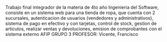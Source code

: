 Trabajo final integrador de la materia de 4to año Ingenieria del Software, consiste en un sistema web para una tienda de ropa, que cuenta con 2 sucursales, autenticacion de usuarios (vendedores y administrativos), sistema de pago en efectivo y con tarjetas, control de stock, gestion de articulos, realizar ventas y devoluciones, emision de comprobantes con el sistema externo AFIP
GRUPO 3
PROFESOR: Vicente, Francisco
